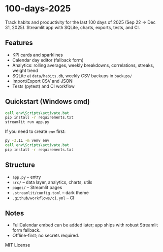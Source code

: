 # 100-days-2025

Track habits and productivity for the last 100 days of 2025 (Sep 22 → Dec 31, 2025). Streamlit app with SQLite, charts, exports, tests, and CI.

## Features
- KPI cards and sparklines
- Calendar day editor (fallback form)
- Analytics: rolling averages, weekly breakdowns, correlations, streaks, weight trend
- SQLite at `data/habits.db`, weekly CSV backups in `backups/`
- Import/Export CSV and JSON
- Tests (pytest) and CI workflow

## Quickstart (Windows cmd)
```cmd
call env\Scripts\activate.bat
pip install -r requirements.txt
streamlit run app.py
```

If you need to create `env` first:
```cmd
py -3.11 -m venv env
call env\Scripts\activate.bat
pip install -r requirements.txt
```

## Structure
- `app.py` – entry
- `src/` – data layer, analytics, charts, utils
- `pages/` – Streamlit pages
- `.streamlit/config.toml` – dark theme
- `.github/workflows/ci.yml` – CI

## Notes
- FullCalendar embed can be added later; app ships with robust Streamlit form fallback.
- Offline-first; no secrets required.

MIT License
